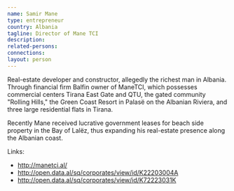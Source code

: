 ```yaml
---
name: Samir Mane
type: entrepreneur
country: Albania
tagline: Director of Mane TCI
description:
related-persons:
connections:
layout: person
---
```

Real-estate developer and constructor, allegedly the richest man in Albania. Through financial firm Balfin owner of ManeTCI, which possesses commercial centers Tirana East Gate and QTU, the gated community "Rolling Hills," the Green Coast Resort in Palasë on the Albanian Riviera, and three large residential flats in Tirana.

Recently Mane received lucrative government leases for beach side property in the Bay of Lalëz, thus expanding his real-estate presence along the Albanian coast.

Links:
* <http://manetci.al/>
* <http://open.data.al/sq/corporates/view/id/K22203004A>
* <http://open.data.al/sq/corporates/view/id/K72223031K>
